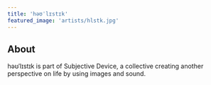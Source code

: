 ```yaml
---
title: 'həʊˈlɪstɪk'
featured_image: 'artists/hlstk.jpg'
---
```


## About

həʊˈlɪstɪk is part of Subjective Device, a collective creating another perspective on life by using images and sound.

